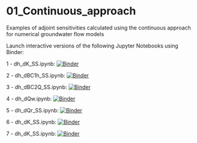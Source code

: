 # 01_Continuous_approach
Examples of adjoint sensitivities calculated using the continuous approach for numerical groundwater flow models

Launch interactive versions of the following Jupyter Notebooks using Binder:

1 - dh_dK_SS.ipynb: [![Binder](https://mybinder.org/badge_logo.svg)](https://mybinder.org/v2/gh/christurnadge/03_First_order_adjoint_sensitivity/edit/master/01_Numerical_examples/01_Continuous_approach/dh_dK_SS.ipynb)

2 - dh_dBC1h_SS.ipynb: [![Binder](https://mybinder.org/badge_logo.svg)](https://mybinder.org/v2/gh/christurnadge/03_First_order_adjoint_sensitivity/edit/master/01_Numerical_examples/01_Continuous_approach/dh_dBC1h_SS.ipynb)

3 - dh_dBC2Q_SS.ipynb: [![Binder](https://mybinder.org/badge_logo.svg)](https://mybinder.org/v2/gh/christurnadge/03_First_order_adjoint_sensitivity/edit/master/01_Numerical_examples/01_Continuous_approach/dh_dBC2Q_SS.ipynb)

4 - dh_dQw.ipynb: [![Binder](https://mybinder.org/badge_logo.svg)](https://mybinder.org/v2/gh/christurnadge/03_First_order_adjoint_sensitivity/edit/master/01_Numerical_examples/01_Continuous_approach/dh_dQw_SS.ipynb)

5 - dh_dQr_SS.ipynb: [![Binder](https://mybinder.org/badge_logo.svg)](https://mybinder.org/v2/gh/christurnadge/03_First_order_adjoint_sensitivity/edit/master/01_Numerical_examples/01_Continuous_approach/dh_dQr_SS.ipynb)

6 - dh_dK_SS.ipynb: [![Binder](https://mybinder.org/badge_logo.svg)](https://mybinder.org/v2/gh/christurnadge/03_First_order_adjoint_sensitivity/edit/master/01_Numerical_examples/01_Continuous_approach/dh_dK_SS.ipynb)

7 - dh_dK_SS.ipynb: [![Binder](https://mybinder.org/badge_logo.svg)](https://mybinder.org/v2/gh/christurnadge/03_First_order_adjoint_sensitivity/edit/master/01_Numerical_examples/01_Continuous_approach/dh_dK_SS.ipynb)
